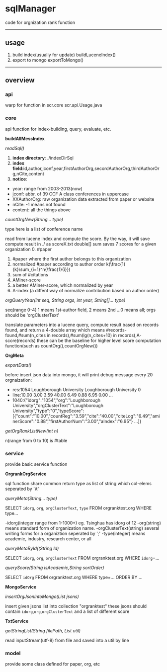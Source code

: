 sqlManager
==========

code for orgnization rank function

---

## usage

1. build index(usually for update)
buildLuceneIndex()
2. export to mongo
exportToMongo()

---

## overview
### api

warp for function in scr.core
scr.api.Usage.java

### core

api function for index-building, query, evaluate, etc. 

**buildAllMessIndex**

*readSql()*

1. **index directory**: ./indexDirSql
2. **index field**:id,author,jconf,year,firstAuthorOrg,secordAuthorOrg,thirdAuthorOrg,nCite,content
3. **notice**:
 - year: range from 2003-2013(now)
 - jconf: abbr. of 39 CCF A class conferences in uppercase
 - XXAuthorOrg: raw organization data extracted from paper or website
 - nCite: -1 means not found
 - content: all the things above 

*countOrgNew(String... type)*

type here is a list of conference name

read from lucene index and compute the score. By the way, it will save compute result in ./ as scoreX.txt
double[] sum saves 7 scores for a given organization
0. #paper
1. #paper where the first author belongs to this organization
2. normalized #paper according to author order k(\frac{1}{k}\sum_{i=1}^n{\frac{1}{i}})
3. sum of #citations 
4. AMiner-score
5. a better AMiner-score, which normalized by year
6. A-index (a diffent way of normalize contribution based on author order)

*orgQueryYear(int seq, String orgs, int year, String[]... type)*

seq(range 0-4) 1 means 1st-author field, 2 means 2nd ...0 means all;
orgs should be 'orgClusterText'

translate parameters into a lucene query, compute result based on records found, and return a 4-double array
which means #records-found,#sum(n_cites in records),#sum(lg(n_cites+10) in records),A-score(records)
these can be the baseline for higher level score computation function(such as countOrg(),countOrgNew())

**OrgMeta**

*exportData()*

before insert json data into mongo, it will print debug message every 20 orgnaization:

* res:1054	Loughborough University	Loughborough University	0
* line:10.00	3.00	3.59	40.00	6.49	0.88	6.95	0.00 ...
* 1040:{"idorg":"1054","org":"Loughborough University","orgClusterText":"Loughborough University","type":"0","typeScore":[{"count":"10.00","countReg":"3.59","cite":"40.00","citeLog":"6.49","aminerScore":"0.88","firstAuthorNum":"3.00","aIndex":"6.95"} ...]}

*getOrgRankListNew(int n)*

n(range from 0 to 10) is #table 


### service

provide basic service function

**OrgrankOrgService**

sql function share common return type as list of string which col-elems seperated by '\t'

*queryMeta(String... type)*

SELECT `idorg`, `org`, `orgClusterText`, `type` FROM orgranktest.org WHERE type...

-idorg(integer range from 1-1000+) eg. Tsinghua has idorg of 12
-org(string) means standard form of organization name.
-orgClusterText(string) several writing forms for a organiztion seperated by ';'
-type(integer) means academic, industry, research center, or all 

*queryMetaById((String Id)*

SELECT `idorg`, `org`, `orgClusterText` FROM orgranktest.org WHERE `idorg`=...

*queryScore(String isAcademic,String sortOrder)*

SELECT `idOrg` FROM orgranktest.org WHERE type=... ORDER BY ...

**MongoService**

*insertOrgJsonIntoMongo(List<String> jsons)*

insert given jsons list into collection "orgranktest"
these jsons should contain `idorg`,`org`,`orgClusterText` and a list of different score

**TxtService**

*getStringList(String filePath, List<String> util)*

read inputStream(utf-8) from file and saved into a util by line

### model

provide some class defined for paper, org, etc


